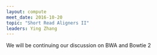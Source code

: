 ```yaml
---
layout: compute
meet_date: 2016-10-20
topic: "Short Read Aligners II"
leaders: Ying Zhang
---
```


We will be continuing our discussion on BWA and Bowtie 2
